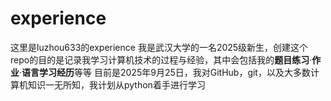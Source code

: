 # experience
这里是luzhou633的experience
我是武汉大学的一名2025级新生，创建这个repo的目的是记录我学习计算机技术的过程与经验，其中会包括我的**题目练习**·**作业**·**语言学习经历**等等
目前是2025年9月25日，我对GitHub，git，以及大多数计算机知识一无所知，我计划从python着手进行学习
